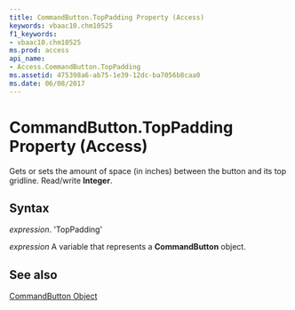 ```yaml
---
title: CommandButton.TopPadding Property (Access)
keywords: vbaac10.chm10525
f1_keywords:
- vbaac10.chm10525
ms.prod: access
api_name:
- Access.CommandButton.TopPadding
ms.assetid: 475398a6-ab75-1e39-12dc-ba7056b8caa0
ms.date: 06/08/2017
---
```



# CommandButton.TopPadding Property (Access)

Gets or sets the amount of space (in inches) between the button and its top gridline. Read/write  **Integer**.


## Syntax

 _expression_. 'TopPadding'

 _expression_ A variable that represents a **CommandButton** object.


## See also


[CommandButton Object](Access.CommandButton.md)

